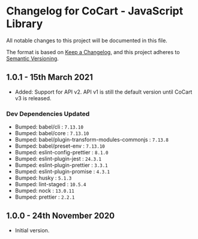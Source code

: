 # Changelog for CoCart - JavaScript Library

All notable changes to this project will be documented in this file.

The format is based on [Keep a Changelog](https://keepachangelog.com/en/1.0.0/),
and this project adheres to [Semantic Versioning](https://semver.org/spec/v2.0.0.html).

## 1.0.1 - 15th March 2021

* Added: Support for API v2. API v1 is still the default version until CoCart v3 is released.

### Dev Dependencies Updated

* Bumped: babel/cli : `7.13.10`
* Bumped: babel/core : `7.13.10`
* Bumped: babel/plugin-transform-modules-commonjs : `7.13.8`
* Bumped: babel/preset-env : `7.13.10`
* Bumped: eslint-config-prettier : `8.1.0`
* Bumped: eslint-plugin-jest : `24.3.1`
* Bumped: eslint-plugin-prettier : `3.3.1`
* Bumped: eslint-plugin-promise : `4.3.1`
* Bumped: husky : `5.1.3`
* Bumped: lint-staged : `10.5.4`
* Bumped: nock : `13.0.11`
* Bumped: prettier : `2.2.1`

## 1.0.0 - 24th November 2020

* Initial version.
